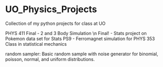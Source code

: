# UO_Physics_Projects
Collection of my python projects for class at UO

PHYS 411 Final - 2 and 3 Body Simulation \n
Final! - Stats project on Pokemon data set for Stats
PS9 - Ferromagnet simulation for PHYS 353 Class in statistical mechanics

random sampler: Basic random sample with noise generator for binomial, poisson, normal, and uniform distributions.

